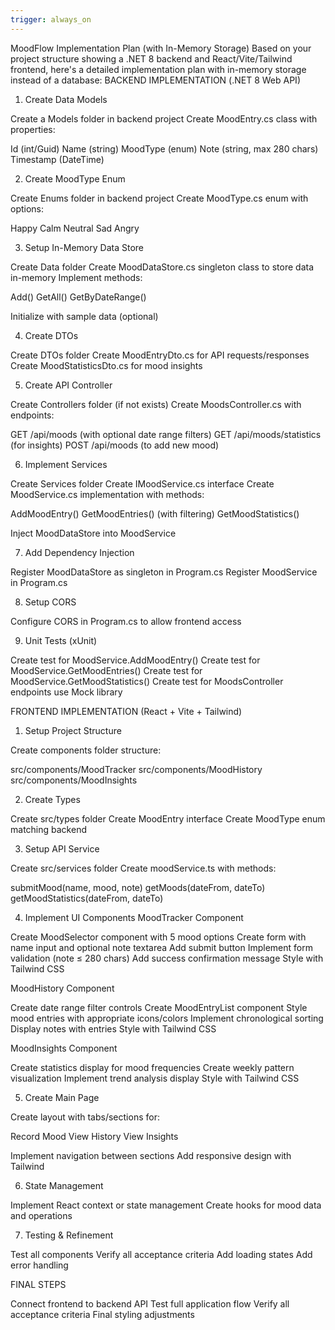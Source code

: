 ```yaml
---
trigger: always_on
---
```


MoodFlow Implementation Plan (with In-Memory Storage)
Based on your project structure showing a .NET 8 backend and React/Vite/Tailwind frontend, here's a detailed implementation plan with in-memory storage instead of a database:
BACKEND IMPLEMENTATION (.NET 8 Web API)
1. Create Data Models

 Create a Models folder in backend project
 Create MoodEntry.cs class with properties:

Id (int/Guid)
Name (string)
MoodType (enum)
Note (string, max 280 chars)
Timestamp (DateTime)



2. Create MoodType Enum

 Create Enums folder in backend project
 Create MoodType.cs enum with options:

Happy
Calm
Neutral
Sad
Angry



3. Setup In-Memory Data Store

 Create Data folder
 Create MoodDataStore.cs singleton class to store data in-memory
 Implement methods:

Add()
GetAll()
GetByDateRange()


 Initialize with sample data (optional)

4. Create DTOs

 Create DTOs folder
 Create MoodEntryDto.cs for API requests/responses
 Create MoodStatisticsDto.cs for mood insights

5. Create API Controller

 Create Controllers folder (if not exists)
 Create MoodsController.cs with endpoints:

GET /api/moods (with optional date range filters)
GET /api/moods/statistics (for insights)
POST /api/moods (to add new mood)



6. Implement Services

 Create Services folder
 Create IMoodService.cs interface
 Create MoodService.cs implementation with methods:

AddMoodEntry()
GetMoodEntries() (with filtering)
GetMoodStatistics()


 Inject MoodDataStore into MoodService

7. Add Dependency Injection

 Register MoodDataStore as singleton in Program.cs
 Register MoodService in Program.cs

8. Setup CORS

 Configure CORS in Program.cs to allow frontend access

9. Unit Tests (xUnit)

 Create test for MoodService.AddMoodEntry()
 Create test for MoodService.GetMoodEntries()
 Create test for MoodService.GetMoodStatistics()
 Create test for MoodsController endpoints
 use Mock library 

FRONTEND IMPLEMENTATION (React + Vite + Tailwind)
1. Setup Project Structure

 Create components folder structure:

src/components/MoodTracker
src/components/MoodHistory
src/components/MoodInsights



2. Create Types

 Create src/types folder
 Create MoodEntry interface
 Create MoodType enum matching backend

3. Setup API Service

 Create src/services folder
 Create moodService.ts with methods:

submitMood(name, mood, note)
getMoods(dateFrom, dateTo)
getMoodStatistics(dateFrom, dateTo)



4. Implement UI Components
MoodTracker Component

 Create MoodSelector component with 5 mood options
 Create form with name input and optional note textarea
 Add submit button
 Implement form validation (note ≤ 280 chars)
 Add success confirmation message
 Style with Tailwind CSS

MoodHistory Component

 Create date range filter controls
 Create MoodEntryList component
 Style mood entries with appropriate icons/colors
 Implement chronological sorting
 Display notes with entries
 Style with Tailwind CSS

MoodInsights Component

 Create statistics display for mood frequencies
 Create weekly pattern visualization
 Implement trend analysis display
 Style with Tailwind CSS

5. Create Main Page

 Create layout with tabs/sections for:

Record Mood
View History
View Insights


 Implement navigation between sections
 Add responsive design with Tailwind

6. State Management

 Implement React context or state management
 Create hooks for mood data and operations

7. Testing & Refinement

 Test all components
 Verify all acceptance criteria
 Add loading states
 Add error handling

FINAL STEPS

 Connect frontend to backend API
 Test full application flow
 Verify all acceptance criteria
 Final styling adjustments